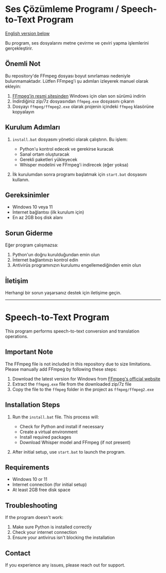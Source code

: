 # Ses Çözümleme Programı / Speech-to-Text Program

[English version below](#speech-to-text-program)

Bu program, ses dosyalarını metne çevirme ve çeviri yapma işlemlerini gerçekleştirir.

## Önemli Not

Bu repository'de FFmpeg dosyası boyut sınırlaması nedeniyle bulunmamaktadır. Lütfen FFmpeg'i şu adımları izleyerek manuel olarak ekleyin:

1. [FFmpeg'in resmi sitesinden](https://ffmpeg.org/download.html) Windows için olan son sürümü indirin
2. İndirdiğiniz zip/7z dosyasından `ffmpeg.exe` dosyasını çıkarın
3. Dosyayı `ffmpeg/ffmpeg2.exe` olarak projenin içindeki `ffmpeg` klasörüne kopyalayın

## Kurulum Adımları

1. `install.bat` dosyasını yönetici olarak çalıştırın. Bu işlem:
   - Python'u kontrol edecek ve gerekirse kuracak
   - Sanal ortam oluşturacak
   - Gerekli paketleri yükleyecek
   - Whisper modelini ve FFmpeg'i indirecek (eğer yoksa)

2. İlk kurulumdan sonra programı başlatmak için `start.bat` dosyasını kullanın.

## Gereksinimler

- Windows 10 veya 11
- İnternet bağlantısı (ilk kurulum için)
- En az 2GB boş disk alanı

## Sorun Giderme

Eğer program çalışmazsa:
1. Python'un doğru kurulduğundan emin olun
2. İnternet bağlantınızı kontrol edin
3. Antivirüs programınızın kurulumu engellemediğinden emin olun

## İletişim

Herhangi bir sorun yaşarsanız destek için iletişime geçin.

---

# Speech-to-Text Program

This program performs speech-to-text conversion and translation operations.

## Important Note

The FFmpeg file is not included in this repository due to size limitations. Please manually add FFmpeg by following these steps:

1. Download the latest version for Windows from [FFmpeg's official website](https://ffmpeg.org/download.html)
2. Extract the `ffmpeg.exe` file from the downloaded zip/7z file
3. Copy the file to the `ffmpeg` folder in the project as `ffmpeg/ffmpeg2.exe`

## Installation Steps

1. Run the `install.bat` file. This process will:
   - Check for Python and install if necessary
   - Create a virtual environment
   - Install required packages
   - Download Whisper model and FFmpeg (if not present)

2. After initial setup, use `start.bat` to launch the program.

## Requirements

- Windows 10 or 11
- Internet connection (for initial setup)
- At least 2GB free disk space

## Troubleshooting

If the program doesn't work:
1. Make sure Python is installed correctly
2. Check your internet connection
3. Ensure your antivirus isn't blocking the installation

## Contact

If you experience any issues, please reach out for support.
